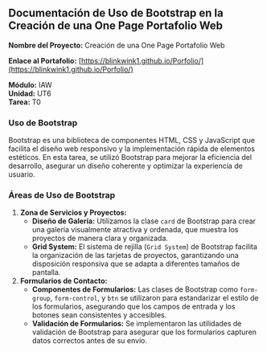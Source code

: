 ## Documentación de Uso de Bootstrap en la Creación de una One Page Portafolio Web

**Nombre del Proyecto:** Creación de una One Page Portafolio Web

**Enlace al Portafolio:** [https://blinkwink1.github.io/Porfolio/](https://blinkwink1.github.io/Porfolio/)

**Módulo:** IAW  
**Unidad:** UT6  
**Tarea:** T0
### Uso de Bootstrap

Bootstrap es una biblioteca de componentes HTML, CSS y JavaScript que facilita el diseño web responsivo y la implementación rápida de elementos estéticos. En esta tarea, se utilizó Bootstrap para mejorar la eficiencia del desarrollo, asegurar un diseño coherente y optimizar la experiencia de usuario.
### Áreas de Uso de Bootstrap

1. **Zona de Servicios y Proyectos:**
   - **Diseño de Galería:** Utilizamos la clase `card` de Bootstrap para crear una galería visualmente atractiva y ordenada, que muestra los proyectos de manera clara y organizada.
   - **Grid System:** El sistema de rejilla (`Grid System`) de Bootstrap facilita la organización de las tarjetas de proyectos, garantizando una disposición responsiva que se adapta a diferentes tamaños de pantalla.
2. **Formularios de Contacto:**
   - **Componentes de Formularios:** Las clases de Bootstrap como `form-group`, `form-control`, y `btn` se utilizaron para estandarizar el estilo de los formularios, asegurando que los campos de entrada y los botones sean consistentes y accesibles.
   - **Validación de Formularios:** Se implementaron las utilidades de validación de Bootstrap para asegurar que los formularios capturen datos correctos antes de su envío.

